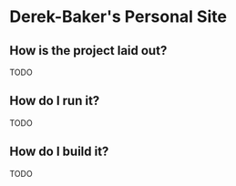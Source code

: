 # Derek-Baker's Personal Site

## How is the project laid out?
TODO

## How do I run it?
TODO

## How do I build it?
TODO